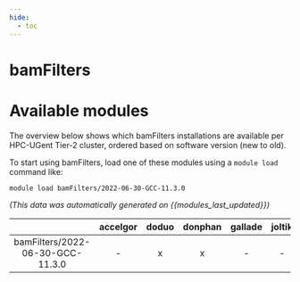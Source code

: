 ```yaml
---
hide:
  - toc
---
```


bamFilters
==========

# Available modules


The overview below shows which bamFilters installations are available per HPC-UGent Tier-2 cluster, ordered based on software version (new to old).

To start using bamFilters, load one of these modules using a `module load` command like:

```shell
module load bamFilters/2022-06-30-GCC-11.3.0
```

*(This data was automatically generated on {{modules_last_updated}})*  

| |accelgor|doduo|donphan|gallade|joltik|shinx|
| :---: | :---: | :---: | :---: | :---: | :---: | :---: |
|bamFilters/2022-06-30-GCC-11.3.0|-|x|x|-|-|-|
